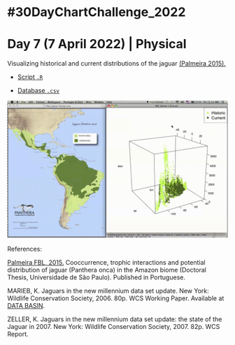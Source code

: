 # #30DayChartChallenge_2022

# Day 7 (7 April 2022) | Physical

Visualizing historical and current distributions of the jaguar [(Palmeira 2015).](https://www.teses.usp.br/teses/disponiveis/11/11150/tde-17092015-111206/publico/Francesca_Belem_Lopes_Palmeira_versao_revisada.pdf)

- [Script `.R`](https://github.com/fblpalmeira/jaguar_distribution/blob/main/jaguar_distribution.R)

- [Database `.csv`](https://github.com/fblpalmeira/jaguar_distribution/blob/main/jaguar_distribution.csv)

<img src="https://github.com/fblpalmeira/jaguar_distribution/blob/main/jaguar_distribution_video.gif">

References: 

[Palmeira FBL, 2015.](https://www.teses.usp.br/teses/disponiveis/11/11150/tde-17092015-111206/publico/Francesca_Belem_Lopes_Palmeira_versao_revisada.pdf) Cooccurrence, trophic interactions and potential distribution of jaguar (Panthera onca) in the Amazon biome (Doctoral Thesis, Universidade de São Paulo). Published in Portuguese.

MARIEB, K. Jaguars in the new millennium data set update. New York: Wildlife Conservation Society, 2006. 80p. WCS Working Paper. Available at [DATA BASIN](http://databasin.org).   

ZELLER, K. Jaguars in the new millennium data set update: the state of the Jaguar in 2007. New York: Wildlife Conservation Society, 2007. 82p. WCS Report. 


